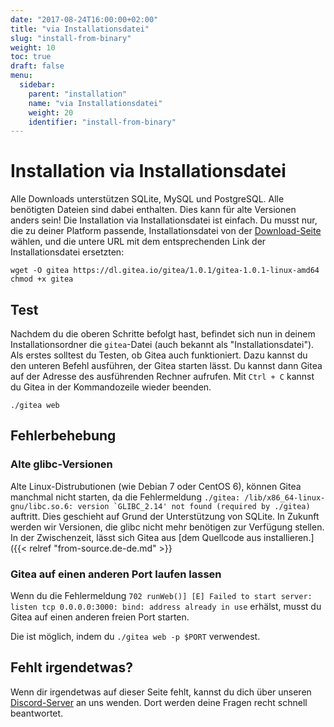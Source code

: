 ```yaml
---
date: "2017-08-24T16:00:00+02:00"
title: "via Installationsdatei"
slug: "install-from-binary"
weight: 10
toc: true
draft: false
menu:
  sidebar:
    parent: "installation"
    name: "via Installationsdatei"
    weight: 20
    identifier: "install-from-binary"
---
```


# Installation via Installationsdatei

Alle Downloads unterstützen SQLite, MySQL und PostgreSQL. Alle benötigten Dateien sind dabei enthalten. Dies kann für alte Versionen anders sein! Die Installation via Installationsdatei ist einfach. Du musst nur, die zu deiner Platform passende, Installationsdatei von der [Download-Seite](https://dl.gitea.io/gitea) wählen, und die untere URL  mit dem entsprechenden Link der Installationsdatei ersetzten:

```
wget -O gitea https://dl.gitea.io/gitea/1.0.1/gitea-1.0.1-linux-amd64
chmod +x gitea
```

## Test

Nachdem du die oberen Schritte befolgt hast, befindet sich nun in deinem Installationsordner die `gitea`-Datei (auch bekannt als "Installationsdatei").
Als erstes solltest du Testen, ob Gitea auch funktioniert. Dazu kannst du den unteren Befehl ausführen, der Gitea starten lässt. Du kannst dann Gitea auf der Adresse des ausführenden Rechner aufrufen. Mit `Ctrl + C` kannst du Gitea in der Kommandozeile wieder beenden.

```
./gitea web
```

## Fehlerbehebung

### Alte glibc-Versionen

Alte Linux-Distrubutionen (wie Debian 7 oder CentOS 6), können Gitea manchmal nicht starten, da die Fehlermeldung ```./gitea: /lib/x86_64-linux-gnu/libc.so.6: version `GLIBC_2.14' not found (required by ./gitea)``` auftritt. Dies geschieht auf Grund der Unterstützung von SQLite. In Zukunft werden wir Versionen, die glibc nicht mehr benötigen zur Verfügung stellen. In der Zwischenzeit, lässt sich Gitea aus [dem Quellcode aus installieren.]({{< relref "from-source.de-de.md" >}}

### Gitea auf einen anderen Port laufen lassen

Wenn du die Fehlermeldung `702 runWeb()] [E] Failed to start server: listen tcp 0.0.0.0:3000: bind: address already in use` erhälst, musst du Gitea auf einen anderen freien Port starten.

Die ist möglich, indem du `./gitea web -p $PORT` verwendest.

## Fehlt irgendetwas?

Wenn dir irgendetwas auf dieser Seite fehlt, kannst du dich über unseren [Discord-Server](https://discord.gg/NsatcWJ) an uns wenden. Dort werden deine Fragen recht schnell beantwortet.

